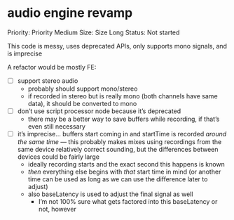 # audio engine revamp

Priority: Priority Medium
Size: Size Long
Status: Not started

This code is messy, uses deprecated APIs, only supports mono signals, and is imprecise 

A refactor would be mostly FE:

- [ ]  support stereo audio
    - probably should support mono/stereo
    - if recorded in stereo but is really mono (both channels have same data), it should be converted to mono
- [ ]  don’t use script processor node because it’s deprecated
    - there may be a better way to save buffers while recording, if that’s even still necessary
- [ ]  it’s imprecise... buffers start coming in and startTime is recorded *around the same time* — this probably makes mixes using recordings from the same device relatively correct sounding, but the differences between devices could be fairly large
    - ideally recording starts and the exact second this happens is known
    - *then* everything else begins with *that* start time in mind (or another time can be used as long as we can use the difference later to adjust)
    - also baseLatency is used to adjust the final signal as well
        - I’m not 100% sure what gets factored into this baseLatency or not, however